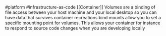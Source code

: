 #platform #infrastructure-as-code
[[Container]]
Volumes are a binding of file access between your host machine and your local desktop so you can have data that survives container recreations
bind mounts allow you to set a specific mounting point for volumes. This allows your container for instance to respond to source code changes when you are developing locally